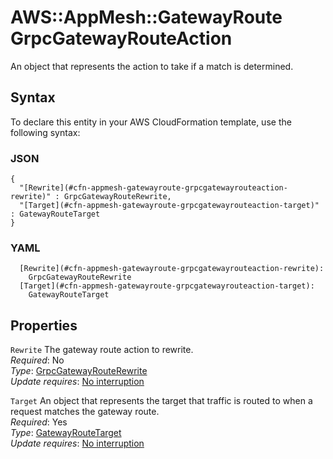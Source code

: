 # AWS::AppMesh::GatewayRoute GrpcGatewayRouteAction<a name="aws-properties-appmesh-gatewayroute-grpcgatewayrouteaction"></a>

An object that represents the action to take if a match is determined\.

## Syntax<a name="aws-properties-appmesh-gatewayroute-grpcgatewayrouteaction-syntax"></a>

To declare this entity in your AWS CloudFormation template, use the following syntax:

### JSON<a name="aws-properties-appmesh-gatewayroute-grpcgatewayrouteaction-syntax.json"></a>

```
{
  "[Rewrite](#cfn-appmesh-gatewayroute-grpcgatewayrouteaction-rewrite)" : GrpcGatewayRouteRewrite,
  "[Target](#cfn-appmesh-gatewayroute-grpcgatewayrouteaction-target)" : GatewayRouteTarget
}
```

### YAML<a name="aws-properties-appmesh-gatewayroute-grpcgatewayrouteaction-syntax.yaml"></a>

```
  [Rewrite](#cfn-appmesh-gatewayroute-grpcgatewayrouteaction-rewrite): 
    GrpcGatewayRouteRewrite
  [Target](#cfn-appmesh-gatewayroute-grpcgatewayrouteaction-target): 
    GatewayRouteTarget
```

## Properties<a name="aws-properties-appmesh-gatewayroute-grpcgatewayrouteaction-properties"></a>

`Rewrite`  <a name="cfn-appmesh-gatewayroute-grpcgatewayrouteaction-rewrite"></a>
The gateway route action to rewrite\.  
*Required*: No  
*Type*: [GrpcGatewayRouteRewrite](aws-properties-appmesh-gatewayroute-grpcgatewayrouterewrite.md)  
*Update requires*: [No interruption](https://docs.aws.amazon.com/AWSCloudFormation/latest/UserGuide/using-cfn-updating-stacks-update-behaviors.html#update-no-interrupt)

`Target`  <a name="cfn-appmesh-gatewayroute-grpcgatewayrouteaction-target"></a>
An object that represents the target that traffic is routed to when a request matches the gateway route\.  
*Required*: Yes  
*Type*: [GatewayRouteTarget](aws-properties-appmesh-gatewayroute-gatewayroutetarget.md)  
*Update requires*: [No interruption](https://docs.aws.amazon.com/AWSCloudFormation/latest/UserGuide/using-cfn-updating-stacks-update-behaviors.html#update-no-interrupt)
